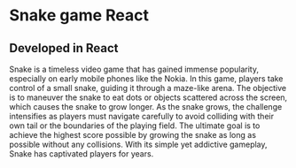 # Snake game React

## Developed in React

Snake is a timeless video game that has gained immense popularity, especially on early mobile phones like the Nokia. In this game, players take control of a small snake, guiding it through a maze-like arena. The objective is to maneuver the snake to eat dots or objects scattered across the screen, which causes the snake to grow longer. As the snake grows, the challenge intensifies as players must navigate carefully to avoid colliding with their own tail or the boundaries of the playing field. The ultimate goal is to achieve the highest score possible by growing the snake as long as possible without any collisions. With its simple yet addictive gameplay, Snake has captivated players for years.
